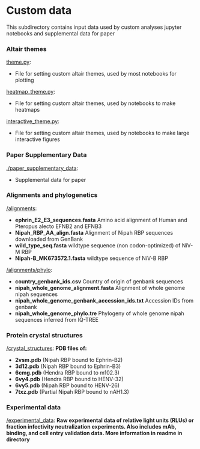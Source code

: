 # Custom data
This subdirectory contains input data used by custom analyses jupyter notebooks and supplemental data for paper
### Altair themes
[theme.py](theme.py): 
* File for setting custom altair themes, used by most notebooks for plotting

[heatmap_theme.py](heatmap_theme.py): 
* File for setting custom altair themes, used by notebooks to make heatmaps

[interactive_theme.py](interactive_theme.py):
* File for setting custom altair themes, used by notebooks to make large interactive figures


### Paper Supplementary Data
[./paper_supplementary_data](paper_supplementary_data):
* Supplemental data for paper

### Alignments and phylogenetics
[/alignments](alignments): 
* **ephrin_E2_E3_sequences.fasta** Amino acid alignment of Human and Pteropus alecto EFNB2 and EFNB3
* **Nipah_RBP_AA_align.fasta** Alignment of Nipah RBP sequences downloaded from GenBank
* **wild_type_seq.fasta** wildtype sequence (non codon-optimized) of NiV-M RBP
* **Nipah-B_MK673572.1.fasta** wildtype sequence of NiV-B RBP

[/alignments/phylo](phylogenetics):
* **country_genbank_ids.csv** Country of origin of genbank sequences
* **nipah_whole_genome_alignment.fasta** Alignment of whole genome nipah sequences
* **nipah_whole_genome_genbank_accession_ids.txt** Accession IDs from genbank
* **nipah_whole_genome_phylo.tre** Phylogeny of whole genome nipah sequences inferred from IQ-TREE

### Protein crystal structures
[/crystal_structures](crystal_structures):
**PDB files of:**
* **2vsm.pdb** (Nipah RBP bound to Ephrin-B2)
* **3d12.pdb** (Nipah RBP bound to Ephrin-B3)
* **6cmg.pdb** (Hendra RBP bound to m102.3)
* **6vy4.pdb** (Hendra RBP bound to HENV-32)
* **6vy5.pdb** (Nipah RBP bound to HENV-26)
* **7txz.pdb** (Partial Nipah RBP bound to nAH1.3)

### Experimental data
[/experimental_data](experimental_data): **Raw experimental data of relative light units (RLUs) or fraction infectivity neutralization experiments. Also includes mAb, binding, and cell entry validation data. More information in readme in directory**


